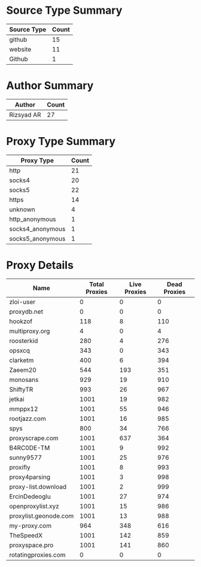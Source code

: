 # Source Type Summary

| Source Type | Count |
|-------------|-------|
| github | 15 |
| website | 11 |
| Github | 1 |


# Author Summary

| Author | Count |
|--------|-------|
| Rizsyad AR | 27 |


# Proxy Type Summary

| Proxy Type | Count |
|------------|-------|
| http | 21 |
| socks4 | 20 |
| socks5 | 22 |
| https | 14 |
| unknown | 4 |
| http_anonymous | 1 |
| socks4_anonymous | 1 |
| socks5_anonymous | 1 |


# Proxy Details

| Name | Total Proxies | Live Proxies | Dead Proxies |
|------|---------------|--------------|---------------|
| zloi-user | 0 | 0 | 0 |
| proxydb.net | 0 | 0 | 0 |
| hookzof | 118 | 8 | 110 |
| multiproxy.org | 4 | 0 | 4 |
| roosterkid | 280 | 4 | 276 |
| opsxcq | 343 | 0 | 343 |
| clarketm | 400 | 6 | 394 |
| Zaeem20 | 544 | 193 | 351 |
| monosans | 929 | 19 | 910 |
| ShiftyTR | 993 | 26 | 967 |
| jetkai | 1001 | 19 | 982 |
| mmppx12 | 1001 | 55 | 946 |
| rootjazz.com | 1001 | 16 | 985 |
| spys | 800 | 34 | 766 |
| proxyscrape.com | 1001 | 637 | 364 |
| B4RC0DE-TM | 1001 | 9 | 992 |
| sunny9577 | 1001 | 25 | 976 |
| proxifly | 1001 | 8 | 993 |
| proxy4parsing | 1001 | 3 | 998 |
| proxy-list.download | 1001 | 2 | 999 |
| ErcinDedeoglu | 1001 | 27 | 974 |
| openproxylist.xyz | 1001 | 15 | 986 |
| proxylist.geonode.com | 1001 | 13 | 988 |
| my-proxy.com | 964 | 348 | 616 |
| TheSpeedX | 1001 | 142 | 859 |
| proxyspace.pro | 1001 | 141 | 860 |
| rotatingproxies.com | 0 | 0 | 0 |
